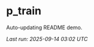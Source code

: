 # p_train

Auto-updating README demo.

<!--START_SECTION:status-->
_Last run: 2025-09-14 03:02 UTC_
<!--END_SECTION:status-->























































































































































































































































































































































































































































































































































































